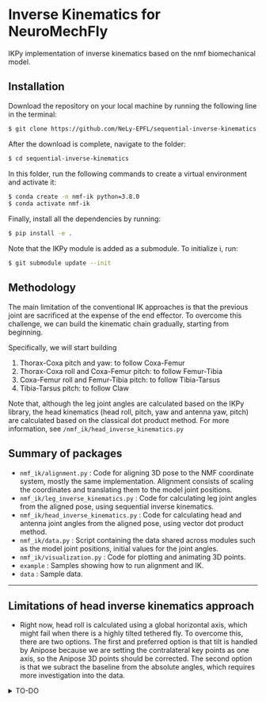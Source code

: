 # Inverse Kinematics for NeuroMechFly
IKPy implementation of inverse kinematics based on the nmf biomechanical model.

## Installation

Download the repository on your local machine by running the following line in the terminal:
```bash
$ git clone https://github.com/NeLy-EPFL/sequential-inverse-kinematics.git
```
After the download is complete, navigate to the folder:
```bash
$ cd sequential-inverse-kinematics
```
In this folder, run the following commands to create a virtual environment and activate it:
```bash
$ conda create -n nmf-ik python=3.8.0
$ conda activate nmf-ik
```
Finally, install all the dependencies by running:
```bash
$ pip install -e .
```

Note that the IKPy module is added as a submodule. To initialize i, run:
```bash
$ git submodule update --init
```

## Methodology

The main limitation of the conventional IK approaches is that the previous joint are sacrificed at the expense of the end effector. To overcome this challenge, we can build the kinematic chain gradually, starting from beginning.

Specifically, we will start building
1. Thorax-Coxa pitch and yaw: to follow Coxa-Femur
2. Thorax-Coxa roll and Coxa-Femur pitch: to follow Femur-Tibia
3. Coxa-Femur roll and Femur-Tibia pitch: to follow Tibia-Tarsus
4. Tibia-Tarsus pitch: to follow Claw

Note that, although the leg joint angles are calculated based on the IKPy library, the head kinematics (head roll, pitch, yaw and antenna yaw, pitch) are calculated based on the classical dot product method. For more information, see ```/nmf_ik/head_inverse_kinematics.py```

## Summary of packages

- ```nmf_ik/alignment.py``` : Code for aligning 3D pose to the NMF coordinate system, mostly the same implementation. Alignment consists of scaling the coordinates and translating them to the model joint positions.
- ```nmf_ik/leg_inverse_kinematics.py``` : Code for calculating leg joint angles from the aligned pose, using sequential inverse kinematics.
- ```nmf_ik/head_inverse_kinematics.py``` : Code for calculating head and antenna joint angles from the aligned pose, using vector dot product method.
- ```nmf_ik/data.py``` : Script containing the data shared across modules such as the model joint positions, initial values for the joint angles.
- ```nmf_ik/visualization.py``` : Code for plotting and animating 3D points.
- ```example``` : Samples showing how to run alignment and IK.
- ```data``` : Sample data.
---

## Limitations of head inverse kinematics approach
* Right now, head roll is calculated using a global horizontal axis, which might fail when there is a highly tilted tethered fly. To overcome this, there are two options. The first and preferred option is that tilt is handled by Anipose because we are setting the contralateral key points as one axis, so the Anipose 3D points should be corrected. The second option is that we subract the baseline from the absolute angles, which requires more investigation into the data.

<details closed>

<summary>TO-DO</summary>

  + [ ] Adaptation of code to locomotion
  + [ ] Parallelization of leg inv kin calculation
  + [ ] Head kinematics -> antennal pitch and head roll
</details>
